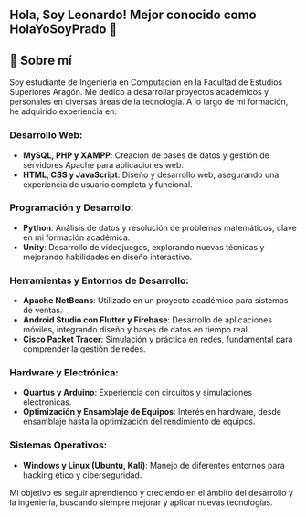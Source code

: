 ## Hola, Soy Leonardo! Mejor conocido como HolaYoSoyPrado 👋

## 🚀 Sobre mí
Soy estudiante de Ingeniería en Computación en la Facultad de Estudios Superiores Aragón. Me dedico a desarrollar proyectos académicos y personales en diversas áreas de la tecnología. A lo largo de mi formación, he adquirido experiencia en:

### Desarrollo Web:
- **MySQL, PHP y XAMPP**: Creación de bases de datos y gestión de servidores Apache para aplicaciones web. 
- **HTML, CSS y JavaScript**: Diseño y desarrollo web, asegurando una experiencia de usuario completa y funcional.

### Programación y Desarrollo:
- **Python**: Análisis de datos y resolución de problemas matemáticos, clave en mi formación académica.
- **Unity**: Desarrollo de videojuegos, explorando nuevas técnicas y mejorando habilidades en diseño interactivo.

### Herramientas y Entornos de Desarrollo:
- **Apache NetBeans**: Utilizado en un proyecto académico para sistemas de ventas.
- **Android Studio con Flutter y Firebase**: Desarrollo de aplicaciones móviles, integrando diseño y bases de datos en tiempo real.
- **Cisco Packet Tracer**: Simulación y práctica en redes, fundamental para comprender la gestión de redes.

### Hardware y Electrónica:
- **Quartus y Arduino**: Experiencia con circuitos y simulaciones electrónicas.
- **Optimización y Ensamblaje de Equipos**: Interés en hardware, desde ensamblaje hasta la optimización del rendimiento de equipos.

### Sistemas Operativos:
- **Windows y Linux (Ubuntu, Kali)**: Manejo de diferentes entornos para hacking ético y ciberseguridad.

Mi objetivo es seguir aprendiendo y creciendo en el ámbito del desarrollo y la ingeniería, buscando siempre mejorar y aplicar nuevas tecnologías.

